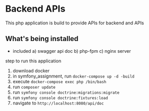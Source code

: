 # Backend APIs
This php application is build to provide APIs for backend and APIs

## What's being installed
* included
 a) swagger api doc
 b) php-fpm
 c) nginx server
 

step to run this application
1. download docker
2. in symfony_assignment, run `docker-compose up -d -build`
3. execute `docker-compose exec php /bin/bash`
4. run `composer update`
5. run `symfony console doctrine:migrations:migrate`
6. run `symfony console doctrine:fixtures:load`
7. navigate to `http://localhost:8080/api/doc`
